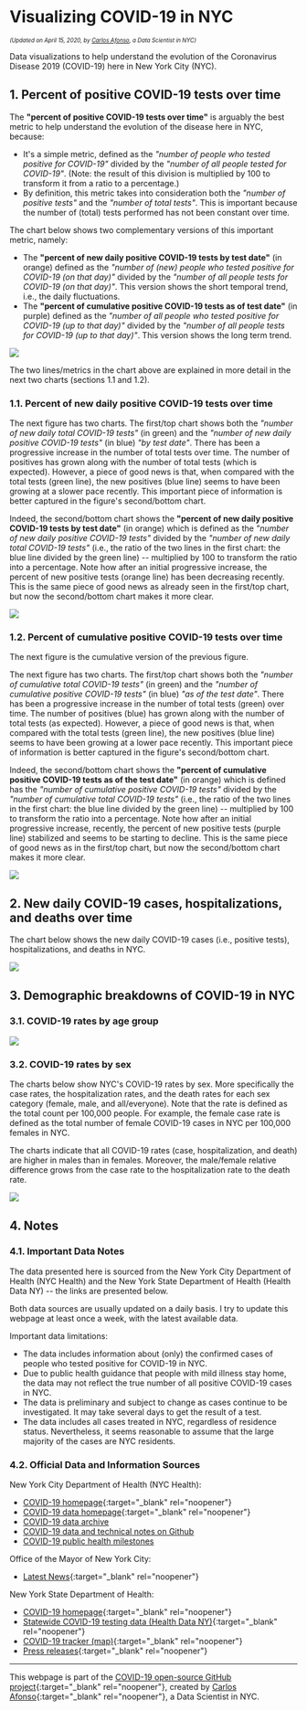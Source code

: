 # Visualizing COVID-19 in NYC

<p style="font-size:70%;"><i>(Updated on April 15, 2020, by <a href="https://www.linkedin.com/in/carlos-afonso-w" target="&#95;blank" rel="noopener">Carlos Afonso</a>, a Data Scientist in NYC)</i></p>

Data visualizations to help understand the evolution of the Coronavirus Disease 2019 (COVID-19) here in New York City (NYC).

## 1. Percent of positive COVID-19 tests over time

The **"percent of positive COVID-19 tests over time"** is arguably the best metric to help understand the evolution of the disease here in NYC, because:
* It's a simple metric, defined as the *"number of people who tested positive for COVID-19"* divided by the *"number of all people tested for COVID-19"*. (Note: the result of this division is multiplied by 100 to transform it from a ratio to a percentage.)
* By definition, this metric takes into consideration both the *"number of positive tests"* and the *"number of total tests"*. This is important because the number of (total) tests performed has not been constant over time.

The chart below shows two complementary versions of this important metric, namely:
* The **"percent of new daily positive COVID-19 tests by test date"** (in orange) defined as the *"number of (new) people who tested positive for COVID-19 (on that day)"* divided by the *"number of all people tests for COVID-19 (on that day)"*. This version shows the short temporal trend, i.e., the daily fluctuations.
* The **"percent of cumulative positive COVID-19 tests as of test date"** (in purple) defined as the *"number of all people who tested positive for COVID-19 (up to that day)"* divided by the *"number of all people tests for COVID-19 (up to that day)"*. This version shows the long term trend.

<img src="images/nyc-covid-19-positive-pct-over-time.svg" style="max-height:95vh; height:auto; width:auto; margin:auto; display:block;">

The two lines/metrics in the chart above are explained in more detail in the next two charts (sections 1.1 and 1.2).

### 1.1. Percent of new daily positive COVID-19 tests over time

The next figure has two charts. The first/top chart shows both the *"number of new daily total COVID-19 tests"* (in green) and the *"number of new daily positive COVID-19 tests"* (in blue) *"by test date"*. There has been a progressive increase in the number of total tests over time. The number of positives has grown along with the number of total tests (which is expected). However, a piece of good news is that, when compared with the total tests (green line), the new positives (blue line) seems to have been growing at a slower pace recently. This important piece of information is better captured in the figure's second/bottom chart.

Indeed, the second/bottom chart shows the **"percent of new daily positive COVID-19 tests by test date"** (in orange) which is defined as the *"number of new daily positive COVID-19 tests"* divided by the *"number of new daily total COVID-19 tests"* (i.e., the ratio of the two lines in the first chart: the blue line divided by the green line) -- multiplied by 100 to transform the ratio into a percentage. Note how after an initial progressive increase, the percent of new positive tests (orange line) has been decreasing recently. This is the same piece of good news as already seen in the first/top chart, but now the second/bottom chart makes it more clear.

<img src="images/nyc-covid-19-new-daily-tests-over-time.svg" style="max-height:95vh; height:auto; width:auto; margin:auto; display:block;">

### 1.2. Percent of cumulative positive COVID-19 tests over time

The next figure is the cumulative version of the previous figure.

The next figure has two charts. The first/top chart shows both the *"number of cumulative total COVID-19 tests"* (in green) and the *"number of cumulative positive COVID-19 tests"* (in blue) *"as of the test date"*. There has been a progressive increase in the number of total tests (green) over time. The number of positives (blue) has grown along with the number of total tests (as expected). However, a piece of good news is that, when compared with the total tests (green line), the new positives (blue line) seems to have been growing at a lower pace recently. This important piece of information is better captured in the figure's second/bottom chart.

Indeed, the second/bottom chart shows the **"percent of cumulative positive COVID-19 tests as of the test date"** (in orange) which is defined has the *"number of cumulative positive COVID-19 tests"* divided by the *"number of cumulative total COVID-19 tests"* (i.e., the ratio of the two lines in the first chart: the blue line divided by the green line) -- multiplied by 100 to transform the ratio into a percentage. Note how after an initial progressive increase, recently, the percent of new positive tests (purple line) stabilized and seems to be starting to decline. This is the same piece of good news as in the first/top chart, but now the second/bottom chart makes it more clear.

<img src="images/nyc-covid-19-cumulative-tests-over-time.svg" style="max-height:95vh; height:auto; width:auto; margin:auto; display:block;">

## 2. New daily COVID-19 cases, hospitalizations, and deaths over time

The chart below shows the new daily COVID-19 cases (i.e., positive tests), hospitalizations, and deaths in NYC.

<img src="images/nyc-covid-19-new-daily-counts.svg" style="max-height:95vh; height:auto; width:auto; margin:auto; display:block;">

## 3. Demographic breakdowns of COVID-19 in NYC

### 3.1. COVID-19 rates by age group

<img src="images/nyc-covid-19-rates-by-age.svg" style="max-height:95vh; height:auto; width:auto; margin:auto; display:block;">

### 3.2. COVID-19 rates by sex

The charts below show NYC's COVID-19 rates by sex. More specifically the case rates, the hospitalization rates, and the death rates for each sex category (female, male, and all/everyone). Note that the rate is defined as the total count per 100,000 people. For example, the female case rate is defined as the total number of female COVID-19 cases in NYC per 100,000 females in NYC.

The charts indicate that all COVID-19 rates (case, hospitalization, and death) are higher in males than in females. Moreover, the male/female relative difference grows from the case rate to the hospitalization rate to the death rate.

<img src="images/nyc-covid-19-rates-by-sex.svg" style="max-height:95vh; height:auto; width:auto; margin:auto; display:block;">

## 4. Notes

### 4.1. Important Data Notes

The data presented here is sourced from the New York City Department of Health (NYC Health) and the New York State Department of Health (Health Data NY) -- the links are presented below.

Both data sources are usually updated on a daily basis. I try to update this webpage at least once a week, with the latest available data.

Important data limitations:
* The data includes information about (only) the confirmed cases of people who tested positive for COVID-19 in NYC.
* Due to public health guidance that people with mild illness stay home, the data may not reflect the true number of all positive COVID-19 cases in NYC.
* The data is preliminary and subject to change as cases continue to be investigated. It may take several days to get the result of a test.
* The data includes all cases treated in NYC, regardless of residence status. Nevertheless, it seems reasonable to assume that the large majority of the cases are NYC residents.

### 4.2. Official Data and Information Sources

New York City Department of Health (NYC Health):
* [COVID-19 homepage](https://www1.nyc.gov/site/doh/health/health-topics/coronavirus.page){:target="&#95;blank" rel="noopener"}
* [COVID-19 data homepage](https://www1.nyc.gov/site/doh/covid/covid-19-data.page){:target="&#95;blank" rel="noopener"}
* [COVID-19 data archive](https://www1.nyc.gov/site/doh/covid/covid-19-data-archive.page)
* [COVID-19 data and technical notes on Github](https://github.com/nychealth/coronavirus-data)
* [COVID-19 public health milestones](https://www1.nyc.gov/site/doh/covid/covid-19-goals.page)

Office of the Mayor of New York City:
* [Latest News](https://www1.nyc.gov/office-of-the-mayor/news.page){:target="&#95;blank" rel="noopener"}

New York State Department of Health:
* [COVID-19 homepage](https://coronavirus.health.ny.gov){:target="&#95;blank" rel="noopener"}
* [Statewide COVID-19 testing data (Health Data NY)](https://health.data.ny.gov/Health/New-York-State-Statewide-COVID-19-Testing/xdss-u53e){:target="&#95;blank" rel="noopener"}
* [COVID-19 tracker (map)](https://covid19tracker.health.ny.gov/views/NYS-COVID19-Tracker/NYSDOHCOVID-19Tracker-Map){:target="&#95;blank" rel="noopener"}
* [Press releases](https://health.ny.gov/press/releases/2020/index.htm){:target="&#95;blank" rel="noopener"}

---

This webpage is part of the [COVID-19 open-source GitHub project](https://github.com/carlos-afonso/COVID-19){:target="&#95;blank" rel="noopener"}, created by [Carlos Afonso](https://www.linkedin.com/in/carlos-afonso-w){:target="&#95;blank" rel="noopener"}, a Data Scientist in NYC.
